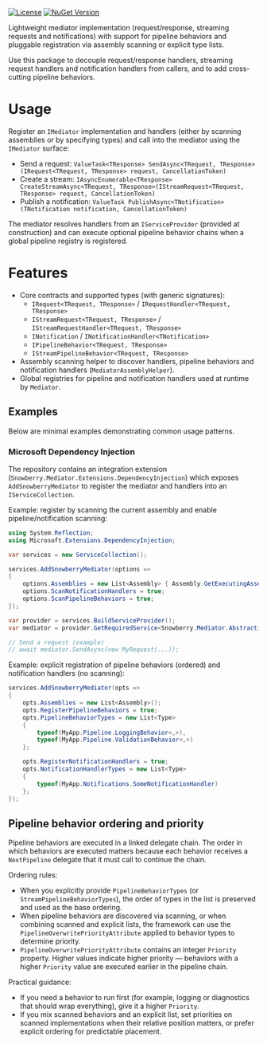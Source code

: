 [![License](https://img.shields.io/github/license/snowberry-software/Snowberry.Mediator)](https://github.com/snowberry-software/Snowberry.Mediator/blob/master/LICENSE)
[![NuGet Version](https://img.shields.io/nuget/v/Snowberry.Mediator.svg?logo=nuget)](https://www.nuget.org/packages/Snowberry.Mediator/)

Lightweight mediator implementation (request/response, streaming requests and notifications) with support for pipeline behaviors and pluggable registration via assembly scanning or explicit type lists.

Use this package to decouple request/response handlers, streaming request handlers and notification handlers from callers, and to add cross-cutting pipeline behaviors.

# Usage

Register an `IMediator` implementation and handlers (either by scanning assemblies or by specifying types) and call into the mediator using the `IMediator` surface:

- Send a request: `ValueTask<TResponse> SendAsync<TRequest, TResponse>(IRequest<TRequest, TResponse> request, CancellationToken)`
- Create a stream: `IAsyncEnumerable<TResponse> CreateStreamAsync<TRequest, TResponse>(IStreamRequest<TRequest, TResponse> request, CancellationToken)`
- Publish a notification: `ValueTask PublishAsync<TNotification>(TNotification notification, CancellationToken)`

The mediator resolves handlers from an `IServiceProvider` (provided at construction) and can execute optional pipeline behavior chains when a global pipeline registry is registered.

# Features

- Core contracts and supported types (with generic signatures):
  - `IRequest<TRequest, TResponse>` / `IRequestHandler<TRequest, TResponse>`
  - `IStreamRequest<TRequest, TResponse>` / `IStreamRequestHandler<TRequest, TResponse>`
  - `INotification` / `INotificationHandler<TNotification>`
  - `IPipelineBehavior<TRequest, TResponse>`
  - `IStreamPipelineBehavior<TRequest, TResponse>`
- Assembly scanning helper to discover handlers, pipeline behaviors and notification handlers (`MediatorAssemblyHelper`).
- Global registries for pipeline and notification handlers used at runtime by `Mediator`.

## Examples

Below are minimal examples demonstrating common usage patterns.

### Microsoft Dependency Injection

The repository contains an integration extension (`Snowberry.Mediator.Extensions.DependencyInjection`) which exposes `AddSnowberryMediator` to register the mediator and handlers into an `IServiceCollection`.

Example: register by scanning the current assembly and enable pipeline/notification scanning:

```csharp
using System.Reflection;
using Microsoft.Extensions.DependencyInjection;

var services = new ServiceCollection();

services.AddSnowberryMediator(options =>
{
    options.Assemblies = new List<Assembly> { Assembly.GetExecutingAssembly() };
    options.ScanNotificationHandlers = true;
    options.ScanPipelineBehaviors = true;
});

var provider = services.BuildServiceProvider();
var mediator = provider.GetRequiredService<Snowberry.Mediator.Abstractions.IMediator>();

// Send a request (example)
// await mediator.SendAsync(new MyRequest(...));
```

Example: explicit registration of pipeline behaviors (ordered) and notification handlers (no scanning):

```csharp
services.AddSnowberryMediator(opts =>
{
    opts.Assemblies = new List<Assembly>();
    opts.RegisterPipelineBehaviors = true;
    opts.PipelineBehaviorTypes = new List<Type>
    {
        typeof(MyApp.Pipeline.LoggingBehavior<,>),
        typeof(MyApp.Pipeline.ValidationBehavior<,>)
    };

    opts.RegisterNotificationHandlers = true;
    opts.NotificationHandlerTypes = new List<Type>
    {
        typeof(MyApp.Notifications.SomeNotificationHandler)
    };
});
```

## Pipeline behavior ordering and priority

Pipeline behaviors are executed in a linked delegate chain. The order in which behaviors are executed matters because each behavior receives a `NextPipeline` delegate that it must call to continue the chain.

Ordering rules:

- When you explicitly provide `PipelineBehaviorTypes` (or `StreamPipelineBehaviorTypes`), the order of types in the list is preserved and used as the base ordering.
- When pipeline behaviors are discovered via scanning, or when combining scanned and explicit lists, the framework can use the `PipelineOverwritePriorityAttribute` applied to behavior types to determine priority.
- `PipelineOverwritePriorityAttribute` contains an integer `Priority` property. Higher values indicate higher priority — behaviors with a higher `Priority` value are executed earlier in the pipeline chain.

Practical guidance:

- If you need a behavior to run first (for example, logging or diagnostics that should wrap everything), give it a higher `Priority`.
- If you mix scanned behaviors and an explicit list, set priorities on scanned implementations when their relative position matters, or prefer explicit ordering for predictable placement.